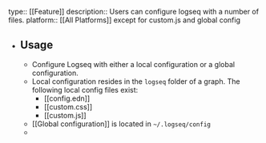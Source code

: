 type:: [[Feature]]
description:: Users can configure logseq with a number of files. 
platform:: [[All Platforms]] except for custom.js and global config

- ## Usage
	- Configure Logseq with either a local configuration or a global configuration.
	- Local configuration resides in the `logseq` folder of a graph. The following local config files exist:
		- [[config.edn]]
		- [[custom.css]]
		- [[custom.js]]
	- [[Global configuration]] is located in `~/.logseq/config`
	-